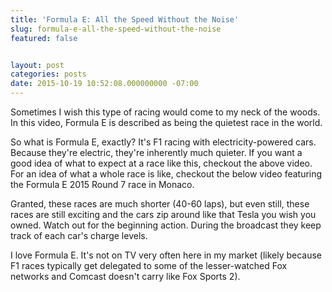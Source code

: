 ```yaml
---
title: 'Formula E: All the Speed Without the Noise'
slug: formula-e-all-the-speed-without-the-noise
featured: false


layout: post
categories: posts
date: 2015-10-19 10:52:08.000000000 -07:00
---
```


Sometimes I wish this type of racing would come to my neck of the woods. In this video, Formula E is described as being the quietest race in the world.

So what is Formula E, exactly? It's F1 racing with electricity-powered cars. Because they're electric, they're inherently much quieter. If you want a good idea of what to expect at a race like this, checkout the above video. For an idea of what a whole race is like, checkout the below video featuring the Formula E 2015 Round 7 race in Monaco.

Granted, these races are much shorter (40-60 laps), but even still, these races are still exciting and the cars zip around like that Tesla you wish you owned. Watch out for the beginning action. During the broadcast they keep track of each car's charge levels.

I love Formula E. It's not on TV very often here in my market (likely because F1 races typically get delegated to some of the lesser-watched Fox networks and Comcast doesn't carry like Fox Sports 2).

